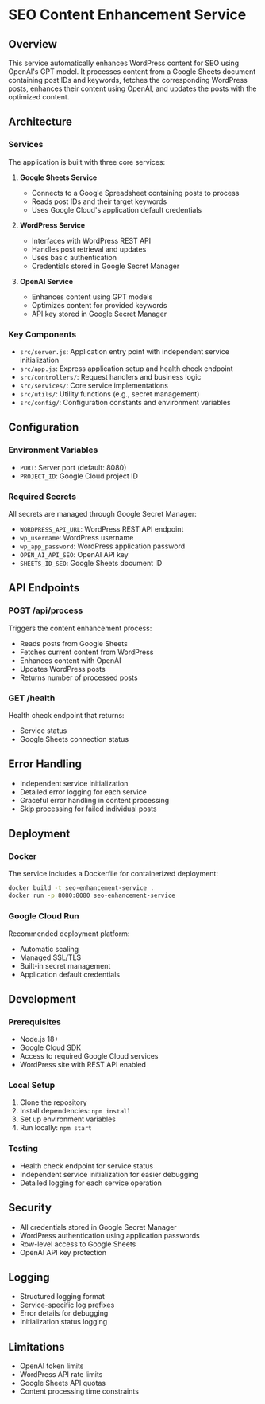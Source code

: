 # SEO Content Enhancement Service

## Overview
This service automatically enhances WordPress content for SEO using OpenAI's GPT model. It processes content from a Google Sheets document containing post IDs and keywords, fetches the corresponding WordPress posts, enhances their content using OpenAI, and updates the posts with the optimized content.

## Architecture

### Services
The application is built with three core services:

1. **Google Sheets Service**
   - Connects to a Google Spreadsheet containing posts to process
   - Reads post IDs and their target keywords
   - Uses Google Cloud's application default credentials

2. **WordPress Service**
   - Interfaces with WordPress REST API
   - Handles post retrieval and updates
   - Uses basic authentication
   - Credentials stored in Google Secret Manager

3. **OpenAI Service**
   - Enhances content using GPT models
   - Optimizes content for provided keywords
   - API key stored in Google Secret Manager

### Key Components

- `src/server.js`: Application entry point with independent service initialization
- `src/app.js`: Express application setup and health check endpoint
- `src/controllers/`: Request handlers and business logic
- `src/services/`: Core service implementations
- `src/utils/`: Utility functions (e.g., secret management)
- `src/config/`: Configuration constants and environment variables

## Configuration

### Environment Variables
- `PORT`: Server port (default: 8080)
- `PROJECT_ID`: Google Cloud project ID

### Required Secrets
All secrets are managed through Google Secret Manager:

- `WORDPRESS_API_URL`: WordPress REST API endpoint
- `wp_username`: WordPress username
- `wp_app_password`: WordPress application password
- `OPEN_AI_API_SEO`: OpenAI API key
- `SHEETS_ID_SEO`: Google Sheets document ID

## API Endpoints

### POST /api/process
Triggers the content enhancement process:
- Reads posts from Google Sheets
- Fetches current content from WordPress
- Enhances content with OpenAI
- Updates WordPress posts
- Returns number of processed posts

### GET /health
Health check endpoint that returns:
- Service status
- Google Sheets connection status

## Error Handling
- Independent service initialization
- Detailed error logging for each service
- Graceful error handling in content processing
- Skip processing for failed individual posts

## Deployment

### Docker
The service includes a Dockerfile for containerized deployment:
```bash
docker build -t seo-enhancement-service .
docker run -p 8080:8080 seo-enhancement-service
```

### Google Cloud Run
Recommended deployment platform:
- Automatic scaling
- Managed SSL/TLS
- Built-in secret management
- Application default credentials

## Development

### Prerequisites
- Node.js 18+
- Google Cloud SDK
- Access to required Google Cloud services
- WordPress site with REST API enabled

### Local Setup
1. Clone the repository
2. Install dependencies: `npm install`
3. Set up environment variables
4. Run locally: `npm start`

### Testing
- Health check endpoint for service status
- Independent service initialization for easier debugging
- Detailed logging for each service operation

## Security
- All credentials stored in Google Secret Manager
- WordPress authentication using application passwords
- Row-level access to Google Sheets
- OpenAI API key protection

## Logging
- Structured logging format
- Service-specific log prefixes
- Error details for debugging
- Initialization status logging

## Limitations
- OpenAI token limits
- WordPress API rate limits
- Google Sheets API quotas
- Content processing time constraints